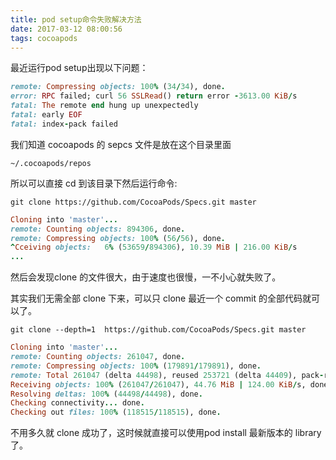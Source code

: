 ```yaml
---
title: pod setup命令失败解决方法
date: 2017-03-12 08:00:56
tags: cocoapods
---
```


最近运行pod setup出现以下问题：

```ruby
remote: Compressing objects: 100% (34/34), done.
error: RPC failed; curl 56 SSLRead() return error -3613.00 KiB/s
fatal: The remote end hung up unexpectedly
fatal: early EOF
fatal: index-pack failed
```

<!-- more -->

我们知道 cocoapods 的 sepcs 文件是放在这个目录里面

	~/.cocoapods/repos

所以可以直接 cd 到该目录下然后运行命令: 

	git clone https://github.com/CocoaPods/Specs.git master

```ruby
Cloning into 'master'...
remote: Counting objects: 894306, done.
remote: Compressing objects: 100% (56/56), done.
^Cceiving objects:   6% (53659/894306), 10.39 MiB | 216.00 KiB/s
...
```

然后会发现clone 的文件很大，由于速度也很慢，一不小心就失败了。

其实我们无需全部 clone 下来，可以只 clone 最近一个 commit 的全部代码就可以了。

	git clone --depth=1  https://github.com/CocoaPods/Specs.git master

```ruby
Cloning into 'master'...
remote: Counting objects: 261047, done.
remote: Compressing objects: 100% (179891/179891), done.
remote: Total 261047 (delta 44498), reused 253721 (delta 44409), pack-reused 0
Receiving objects: 100% (261047/261047), 44.76 MiB | 124.00 KiB/s, done.
Resolving deltas: 100% (44498/44498), done.
Checking connectivity... done.
Checking out files: 100% (118515/118515), done.
```

不用多久就 clone 成功了，这时候就直接可以使用pod install 最新版本的 library 了。

